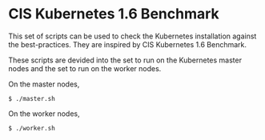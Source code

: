 # CIS Kubernetes 1.6 Benchmark

This set of scripts can be used to check the Kubernetes installation against the best-practices. They are inspired by CIS Kubernetes 1.6 Benchmark.

These scripts are devided into the set to run on the Kubernetes master nodes and the set to run on the worker nodes.

On the master nodes,
```
$ ./master.sh
```

On the worker nodes,
```
$ ./worker.sh
```
